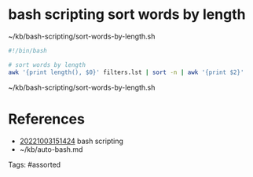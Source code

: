 # bash scripting sort words by length
~/kb/bash-scripting/sort-words-by-length.sh
```bash
#!/bin/bash

# sort words by length
awk '{print length(), $0}' filters.lst | sort -n | awk '{print $2}'
```

~/kb/bash-scripting/sort-words-by-length.sh
# References
- [20221003151424](/zet/20221003151424/README.md) bash scripting
- ~/kb/auto-bash.md

Tags:
    #assorted
